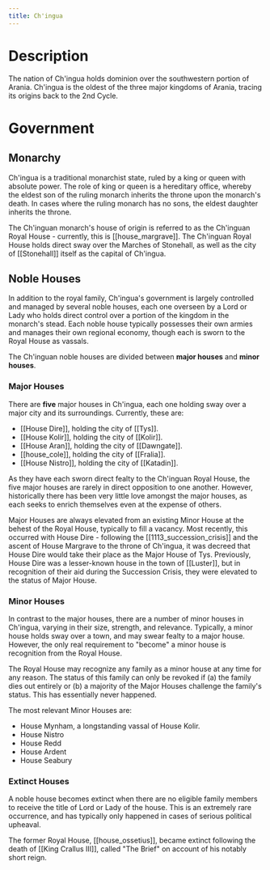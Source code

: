 ```yaml
---
title: Ch'ingua
---
```

# Description
The nation of Ch'ingua holds dominion over the southwestern portion of Arania. Ch'ingua is the oldest of the three major kingdoms of Arania, tracing its origins back to the 2nd Cycle. 

# Government
## Monarchy
Ch'ingua is a traditional monarchist state, ruled by a king or queen with absolute power. The role of king or queen is a hereditary office, whereby the eldest son of the ruling monarch inherits the throne upon the monarch's death. In cases where the ruling monarch has no sons, the eldest daughter inherits the throne. 

The Ch'inguan monarch's house of origin is referred to as the Ch'inguan Royal House - currently, this is [[house_margrave]]. The Ch'inguan Royal House holds direct sway over the Marches of Stonehall, as well as the city of [[Stonehall]] itself as the capital of Ch'ingua.
## Noble Houses
In addition to the royal family, Ch'ingua's government is largely controlled and managed by several noble houses, each one overseen by a Lord or Lady who holds direct control over a portion of the kingdom in the monarch's stead. Each noble house typically possesses their own armies and manages their own regional economy, though each is sworn to the Royal House as vassals. 

The Ch'inguan noble houses are divided between **major houses** and **minor houses**. 
### Major Houses
There are **five** major houses in Ch'ingua, each one holding sway over a major city and its surroundings. Currently, these are:
- [[House Dire]], holding the city of [[Tys]].
- [[House Kolir]], holding the city of [[Kolir]].
- [[House Aran]], holding the city of [[Dawngate]].
- [[house_cole]], holding the city of [[Fralia]].
- [[House Nistro]], holding the city of [[Katadin]].

As they have each sworn direct fealty to the Ch'inguan Royal House, the five major houses are rarely in direct opposition to one another. However, historically there has been very little love amongst the major houses, as each seeks to enrich themselves even at the expense of others. 

Major Houses are always elevated from an existing Minor House at the behest of the Royal House, typically to fill a vacancy. Most recently, this occurred with House Dire - following the [[1113_succession_crisis]] and the ascent of House Margrave to the throne of Ch'ingua, it was decreed that House Dire would take their place as the Major House of Tys. Previously, House Dire was a lesser-known house in the town of [[Luster]], but in recognition of their aid during the Succession Crisis, they were elevated to the status of Major House. 
### Minor Houses
In contrast to the major houses, there are a number of minor houses in Ch'ingua, varying in their size, strength, and relevance. Typically, a minor house holds sway over a town, and may swear fealty to a major house. However, the only real requirement to "become" a minor house is recognition from the Royal House.

The Royal House may recognize any family as a minor house at any time for any reason. The status of this family can only be revoked if (a) the family dies out entirely or (b) a majority of the Major Houses challenge the family's status. This has essentially never happened. 

The most relevant Minor Houses are:
- House Mynham, a longstanding vassal of House Kolir. 
- House Nistro
- House Redd
- House Ardent
- House Seabury

### Extinct Houses
A noble house becomes extinct when there are no eligible family members to receive the title of Lord or Lady of the house. This is an extremely rare occurrence, and has typically only happened in cases of serious political upheaval. 

The former Royal House, [[house_ossetius]], became extinct following the death of [[King Crallus III]], called "The Brief" on account of his notably short reign. 